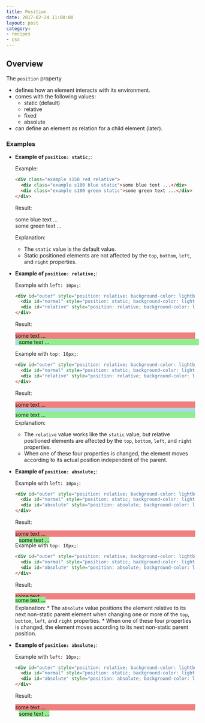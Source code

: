 ```yaml
---
title: Position
date: 2017-02-24 11:00:00
layout: post
category:
- recipes
- css
---
```




## Overview

The `position` property

* defines how an element interacts with its environment.
* comes with the following values:
  * static (default)
  * relative
  * fixed
  * absolute
* can define an element as relation for a child element (later).

### Examples

* **Example of `position: static;`**: 

  Example:
  ```html
  <div class="example s150 red relative">
    <div class="example s100 blue static">some blue text ...</div>
    <div class="example s100 green static">some green text ...</div>
  </div>
  ```

  Result:
  <div class="tutorials-result">
    <div class="example s150 red relative">
      <div class="example s100 blue static">some blue text ...</div>
      <div class="example s100 green static">some green text ...</div>
    </div>
  </div>
  
  Explanation:
  * The `static` value is the default value.
  * Static positioned elements are not affected by the
    `top`, `bottom`, `left`, and `right` properties.

* **Example of `position: relative;`**: 

  Example with `left: 10px;`:
  ```html
  <div id="outer" style="position: relative; background-color: lightblue;">
    <div id="normal" style="position: static; background-color: lightcoral;">some text ...</div>
    <div id="relative" style="position: relative; background-color: lightgreen; left: 10px;">some text ...</div>
  </div>
  ```

  Result:
  <div class="tutorials-result">
    <div id="outer" style="position: relative; background-color: lightblue;">
      <div id="normal" style="position: static; background-color: lightcoral;">some text ...</div>
      <div id="relative" style="position: relative; background-color: lightgreen; left: 10px;">some text ...</div>
    </div>
  </div>

  Example with `top: 10px;`:
  ```html
  <div id="outer" style="position: relative; background-color: lightblue;">
    <div id="normal" style="position: static; background-color: lightcoral;">some text ...</div>
    <div id="relative" style="position: relative; background-color: lightgreen; top: 10px;">some text ...</div>
  </div>
  ```

  Result:
  <div class="tutorials-result">
    <div id="outer" style="position: relative; background-color: lightblue;">
      <div id="normal" style="position: static; background-color: lightcoral;">some text ...</div>
      <div id="relative" style="position: relative; background-color: lightgreen; top: 10px;">some text ...</div>
    </div>
  </div>
  
  Explanation:
    * The `relative` value works like the `static` value, but 
      relative positioned elements are affected by the
      `top`, `bottom`, `left`, and `right` properties.
    * When one of these four properties is changed, the element
      moves according to its actual position independent of
      the parent.

* **Example of `position: absolute;`**: 

  Example with `left: 10px;`:
  ```html
  <div id="outer" style="position: relative; background-color: lightblue;">
    <div id="normal" style="position: static; background-color: lightcoral;">some text ...</div>
    <div id="absolute" style="position: absolute; background-color: lightgreen; left: 10px;">some text ...</div>
  </div>
  ```

  Result:
  <div class="tutorials-result">
    <div id="outer" style="position: relative; background-color: lightblue;">
      <div id="normal" style="position: static; background-color: lightcoral;">some text ...</div>
      <div id="absolute" style="position: absolute; background-color: lightgreen; left: 10px;">some text ...</div>
    </div>
  </div>

  Example with `top: 10px;`:
  ```html
  <div id="outer" style="position: relative; background-color: lightblue;">
    <div id="normal" style="position: static; background-color: lightcoral;">some text ...</div>
    <div id="absolute" style="position: absolute; background-color: lightgreen; top: 10px;">some text ...</div>
  </div>
  ```

  Result:
  <div class="tutorials-result">
    <div id="outer" style="position: relative; background-color: lightblue;">
      <div id="normal" style="position: static; background-color: lightcoral;">some text ...</div>
      <div id="absolute" style="position: absolute; background-color: lightgreen; top: 10px;">some text ...</div>
    </div>
  </div>
  
  Explanation:
      * The `absolute` value positions the element relative to its next
        non-static parent element when changing one or more of the
        `top`, `bottom`, `left`, and `right` properties.
      * When one of these four properties is changed, the element
        moves according to its next non-static parent position.
  
* **Example of `position: absolute;`**: 

  Example with `left: 10px;`:
  ```html
  <div id="outer" style="position: relative; background-color: lightblue;">
    <div id="normal" style="position: static; background-color: lightcoral;">some text ...</div>
    <div id="absolute" style="position: absolute; background-color: lightgreen; left: 10px;">some text ...</div>
  </div>
  ```

  Result:
  <div class="tutorials-result">
    <div id="outer" style="position: relative; background-color: lightblue;">
      <div id="normal" style="position: static; background-color: lightcoral;">some text ...</div>
      <div id="absolute" style="position: absolute; background-color: lightgreen; left: 10px;">some text ...</div>
    </div>
  </div>
